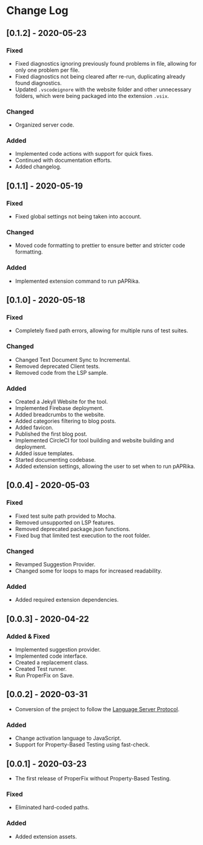 # Change Log

## [0.1.2] - 2020-05-23

### Fixed

-   Fixed diagnostics ignoring previously found problems in file, allowing for only one problem per file.
-   Fixed diagnostics not being cleared after re-run, duplicating already found diagnostics.
-   Updated `.vscodeignore` with the website folder and other unnecessary folders, which were being packaged into the extension `.vsix`.

### Changed

-   Organized server code.

### Added

-   Implemented code actions with support for quick fixes.
-   Continued with documentation efforts.
-   Added changelog.

## [0.1.1] - 2020-05-19

### Fixed

-   Fixed global settings not being taken into account.

### Changed

-   Moved code formatting to prettier to ensure better and stricter code formatting.

### Added

-   Implemented extension command to run pAPRika.

## [0.1.0] - 2020-05-18

### Fixed

-   Completely fixed path errors, allowing for multiple runs of test suites.

### Changed

-   Changed Text Document Sync to Incremental.
-   Removed deprecated Client tests.
-   Removed code from the LSP sample.

### Added

-   Created a Jekyll Website for the tool.
-   Implemented Firebase deployment.
-   Added breadcrumbs to the website.
-   Added categories filtering to blog posts.
-   Added favicon.
-   Published the first blog post.
-   Implemented CircleCI for tool building and website building and deployment.
-   Added issue templates.
-   Started documenting codebase.
-   Added extension settings, allowing the user to set when to run pAPRika.

## [0.0.4] - 2020-05-03

### Fixed

-   Fixed test suite path provided to Mocha.
-   Removed unsupported on LSP features.
-   Removed deprecated package.json functions.
-   Fixed bug that limited test execution to the root folder.

### Changed

-   Revamped Suggestion Provider.
-   Changed some for loops to maps for increased readability.

### Added

-   Added required extension dependencies.

## [0.0.3] - 2020-04-22

### Added & Fixed

-   Implemented suggestion provider.
-   Implemented code interface.
-   Created a replacement class.
-   Created Test runner.
-   Run ProperFix on Save.

## [0.0.2] - 2020-03-31

-   Conversion of the project to follow the [Language Server Protocol](https://microsoft.github.io/language-server-protocol/).

### Added

-   Change activation language to JavaScript.
-   Support for Property-Based Testing using fast-check.

## [0.0.1] - 2020-03-23

-   The first release of ProperFix without Property-Based Testing.

### Fixed

-   Eliminated hard-coded paths.

### Added

-   Added extension assets.
